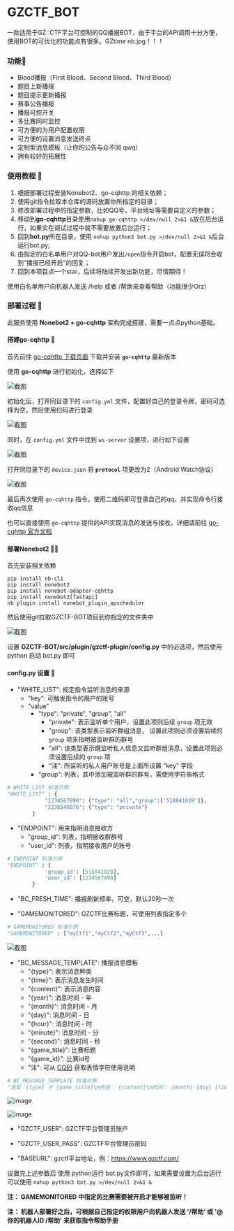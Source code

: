 # GZCTF_BOT

一款适用于GZ::CTF平台可控制的QQ播报BOT，由于平台的API调用十分方便，使用BOT的可优化的功能点有很多。GZtime nb.jpg！！！

### 功能🧀

- Blood播报（First Blood、Second Blood、Third Blood）
- 题目上新播报
- 题目提示更新播报
- 赛事公告播报
- 播报可控开关
- 多比赛同时监控
- 可方便的为用户配置权限
- 可方便的设置消息发送终点
- 定制型消息模板（让你的公告与众不同 qwq）
- 拥有较好的拓展性

### 使用教程 🚗

1. 根据部署过程安装Nonebot2、go-cqhttp 的相关依赖；
2. 使用git指令拉取本仓库的源码放置你所指定的目录；
3. 修改部署过程中的指定参数，比如QQ号，平台地址等需要自定义的参数；
4. 移动到**go-cqhttp**目录使用`nohup go-cqhttp >/dev/null 2>&1 &`放在后台运行，如果实在调试过程中就不需要放置后台运行；
5. 回到**bot.py**所在目录，使用 `nohup python3 bot.py >/dev/null 2>&1 &`后台运行bot.py;
6. 由指定的白名单用户对QQ-bot用户发出`/open`指令开启bot，配置无误将会收到“播报已经开启”的回复；
7. 回到本项目点一个star，后续将陆续开发出新功能，尽情期待！

使用白名单用户向机器人发送 /help 或者 /帮助来查看帮助（功能很少Orz）

### 部署过程 🚀

此服务使用 **Nonebot2 + go-cqhttp** 架构完成搭建，需要一点点python基础。

#### 搭建go-cqhttp 🤖

首先前往 [go-cqhttp 下载页面](https://github.com/Mrs4s/go-cqhttp/releases) 下载并安装 **`go-cqhttp`** 最新版本

使用 **go-cqhttp** 进行初始化，选择如下

![截图](https://github.com/Birkenwald-Sec/GZCTF-BOT/assets/61536775/c4796e35-9592-4481-b1ef-4ad42c59c70e)

初始化后，打开同目录下的 `config.yml` 文件，配置好自己的登录令牌，密码可选择为空，然后使用扫码进行登录

![截图](https://github.com/Birkenwald-Sec/GZCTF-BOT/assets/61536775/375b00a7-78c3-45d3-90a6-d9759793eedc)

同时，在 `config.yml` 文件中找到 `ws-server` 设置项，进行如下设置

![截图](https://github.com/Birkenwald-Sec/GZCTF-BOT/assets/61536775/8a8aa999-845e-4c78-aaf1-dfdd67369ff2)

打开同目录下的 `device.json` 将 **`protocol`** 项更改为2（Android Watch协议）

![截图](https://github.com/Birkenwald-Sec/GZCTF-BOT/assets/61536775/ffce8a38-3bef-4efe-9351-9c12182aa8f3)

最后再次使用 `go-cqhttp` 指令，使用二维码即可登录自己的qq，并实现命令行接收qq信息

也可以直接使用 `go-cqhttp` 提供的API实现消息的发送与接收，详细请前往 [go-cqhttp 官方文档](https://docs.go-cqhttp.org/api/#%E5%9F%BA%E7%A1%80%E4%BC%A0%E8%BE%93)

#### 部署Nonebot2 🐱‍🐉

首先安装相关依赖
```
pip install nb-cli
pip install nonebot2
pip install nonebot-adapter-cqhttp
pip install nonebot2[fastapi]
nb plugin install nonebot_plugin_apscheduler
```
然后使用git拉取GZCTF-BOT项目到你指定的文件夹中

![截图](https://github.com/Birkenwald-Sec/GZCTF-BOT/assets/61536775/ba18028c-4ddc-47b6-abf2-c9ff10d3cb60)

设置 **GZCTF-BOT/src/plugin/gzctf-plugin/config.py** 中的必选项，然后使用 python 启动 bot.py 即可

#### config.py 设置 🔧

- "WHITE_LIST": 规定指令监听消息的来源
  - "key": 可触发指令的用户的账号
  - "value"
    - "type": "private", "group", "all"
      - "private": 表示监听单个用户，设置此项则后续 `group` 项无效
      - "group": 该类型表示监听群组消息， 设置此项则必须设置后续的 `group` 项来指明被监听群的群号
      - "all": 该类型表示既监听私人信息又监听群组消息，设置此项则必须设置后续的 `group` 项
      - "注": 所监听的私人用户账号是上面所设置 "key" 字段
    - "group": 列表，其中添加被监听群的群号，需使用字符串格式 
``` python
# WHITE_LIST 标准示例
"WHITE_LIST" : {
            "1234567890": {"type": "all","group":['518041028']},
            "2236548876": {"type": "private"}
        }
```

- "ENDPOINT": 用来指明消息接收方
  - "group_id": 列表，指明接收群群号
  - "user_id": 列表，指明接收用户的账号

``` python
# ENDPOINT 标准示例
"ENDPOINT" : {
            'group_id': [518041028],
            'user_id': [1234567890]
        }
```

- "BC_FRESH_TIME": 播报刷新频率，可空，默认20秒一次

- "GAMEMONITORED": GZCTF比赛标题，可使用列表指定多个

``` python
# GAMEMONITORED 标准示例
"GAMEMONITORED" : ["myCtf1","myCtf2","myCtf3",...]
```

![截图](https://github.com/Birkenwald-Sec/GZCTF-BOT/assets/61536775/bb5bfe8d-5248-46d7-a7ed-a30acb7839bb)

- "BC_MESSAGE_TEMPLATE": 播报消息模板
  - "{type}": 表示消息种类
  - "{time}": 表示消息发生时间
  - "{content}": 表示消息内容
  - "{year}": 消息时间 - 年
  - "{month}": 消息时间 - 月
  - "{day}": 消息时间 - 日
  - "{hour}": 消息时间 - 时
  - "{minute}": 消息时间 - 分
  - "{second}": 消息时间 - 秒
  - "{game_title}": 比赛标题
  - "{game_id}": 比赛id号
  - "注": 可从 [CQ码](https://docs.go-cqhttp.org/cqcode/#%E8%BD%AC%E4%B9%89) 获取表情字符使用说明

``` python
# BC_MESSAGE_TEMPLATE 标准示例
"类型：{type} 于 {game_title}\n内容： {content}\n时间： {month}-{day} {time}"
```

![image](https://github.com/Birkenwald-Sec/GZCTF-QQBOT/assets/61536775/0ba51842-ef88-4177-bb6b-5bee48e757cd)

![image](https://github.com/Birkenwald-Sec/GZCTF-QQBOT/assets/61536775/d998f09a-d3e3-4528-b23b-ddea0f784050)

- "GZCTF_USER": GZCTF平台管理员账户

- "GZCTF_USER_PASS": GZCTF平台管理员密码

- "BASEURL": gzctf平台地址，例：https://www.gzctf.com/

设置完上述参数后 使用 python运行 bot.py文件即可，如果需要设置为后台运行可以使用 `nohup python3 bot.py >/dev/null 2>&1 &`

**注： GAMEMONITORED 中指定的比赛需要被开启才能够被监听！**

**注： 机器人部署好之后，可根据自己指定的权限用户向机器人发送 '/帮助' 或 '@你的机器人ID /帮助' 来获取指令帮助手册**
